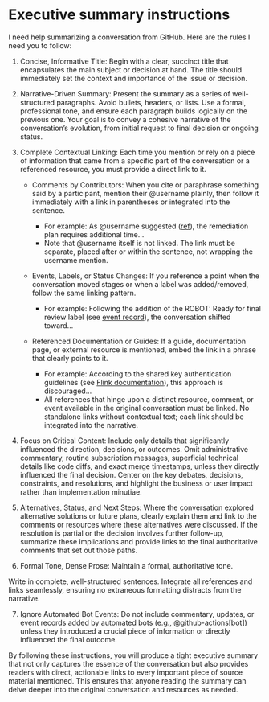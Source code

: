 # Executive summary instructions

I need help summarizing a conversation from GitHub. Here are the rules I need you to follow:

1. Concise, Informative Title:
Begin with a clear, succinct title that encapsulates the main subject or decision at hand. The title should immediately set the context and importance of the issue or decision.

2. Narrative-Driven Summary: Present the summary as a series of well-structured paragraphs. Avoid bullets, headers, or lists. Use a formal, professional tone, and ensure each paragraph builds logically on the previous one. Your goal is to convey a cohesive narrative of the conversation’s evolution, from initial request to final decision or ongoing status.

3. Complete Contextual Linking: Each time you mention or rely on a piece of information that came from a specific part of the conversation or a referenced resource, you must provide a direct link to it.
	 - Comments by Contributors: When you cite or paraphrase something said by a participant, mention their @username plainly, then follow it immediately with a link in parentheses or integrated into the sentence.
		 - For example: As @username suggested ([ref](URL)), the remediation plan requires additional time…
		 - Note that @username itself is not linked. The link must be separate, placed after or within the sentence, not wrapping the username mention.

	- Events, Labels, or Status Changes: If you reference a point when the conversation moved stages or when a label was added/removed, follow the same linking pattern.
		 - For example: Following the addition of the ROBOT: Ready for final review label (see [event record](URL)), the conversation shifted toward…
	 - Referenced Documentation or Guides: If a guide, documentation page, or external resource is mentioned, embed the link in a phrase that clearly points to it.
		 - For example: According to the shared key authentication guidelines (see [Flink documentation](URL)), this approach is discouraged…
		 - All references that hinge upon a distinct resource, comment, or event available in the original conversation must be linked. No standalone links without contextual text; each link should be integrated into the narrative.

4. Focus on Critical Content: Include only details that significantly influenced the direction, decisions, or outcomes. Omit administrative commentary, routine subscription messages, superficial technical details like code diffs, and exact merge timestamps, unless they directly influenced the final decision. Center on the key debates, decisions, constraints, and resolutions, and highlight the business or user impact rather than implementation minutiae.

5. Alternatives, Status, and Next Steps: Where the conversation explored alternative solutions or future plans, clearly explain them and link to the comments or resources where these alternatives were discussed. If the resolution is partial or the decision involves further follow-up, summarize these implications and provide links to the final authoritative comments that set out those paths.

6. Formal Tone, Dense Prose: Maintain a formal, authoritative tone.

Write in complete, well-structured sentences. Integrate all references and links seamlessly, ensuring no extraneous formatting distracts from the narrative.

7. Ignore Automated Bot Events: Do not include commentary, updates, or event records added by automated bots (e.g., @github-actions[bot]) unless they introduced a crucial piece of information or directly influenced the final outcome.

By following these instructions, you will produce a tight executive summary that not only captures the essence of the conversation but also provides readers with direct, actionable links to every important piece of source material mentioned. This ensures that anyone reading the summary can delve deeper into the original conversation and resources as needed.
